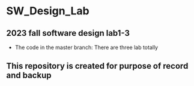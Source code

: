 # SW_Design_Lab
## 2023 fall software design lab1-3
* The code in the master branch: There are three lab totally
## This repository is created for purpose of record and backup
